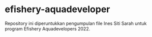 # efishery-aquadeveloper
Repository ini diperuntukkan pengumpulan file Ines Siti Sarah untuk program Efishery Aquadevelopers 2022.
